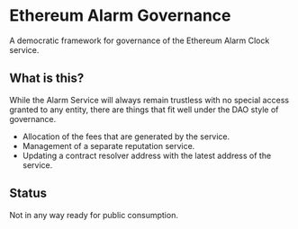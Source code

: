# Ethereum Alarm Governance

A democratic framework for governance of the Ethereum Alarm Clock service.


## What is this?

While the Alarm Service will always remain trustless with no special access
granted to any entity, there are things that fit well under the DAO style of
governance.

- Allocation of the fees that are generated by the service.
- Management of a separate reputation service.
- Updating a contract resolver address with the latest address of the service.


## Status

Not in any way ready for public consumption.
